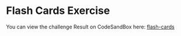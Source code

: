 # Flash Cards Exercise

You can view the challenge Result on CodeSandBox here: [flash-cards](https://codesandbox.io/p/sandbox/flash-cards-jvy7kc?file=%2Fsrc%2FApp.js)
